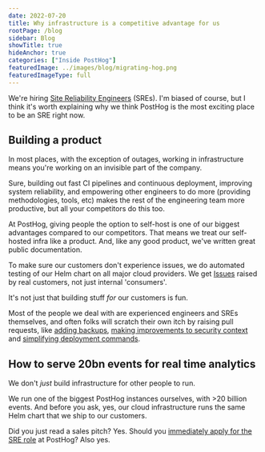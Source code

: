 ```yaml
---
date: 2022-07-20
title: Why infrastructure is a competitive advantage for us
rootPage: /blog
sidebar: Blog
showTitle: true
hideAnchor: true
categories: ["Inside PostHog"]
featuredImage: ../images/blog/migrating-hog.png
featuredImageType: full
---
```


We're hiring [Site Reliability Engineers](https://apply.workable.com/posthog/j/071DD5C05A/) (SREs). I'm biased of course, but I think it's worth explaining why we think PostHog is the most exciting place to be an SRE right now. 

## Building a product

In most places, with the exception of outages, working in infrastructure means you're working on an invisible part of the company.

Sure, building out fast CI pipelines and continuous deployment, improving system reliability, and empowering other engineers to do more (providing methodologies, tools, etc) makes the rest of the engineering team more productive, but all your competitors do this too.

At PostHog, giving people the option to self-host is one of our biggest advantages compared to our competitors. That means we treat our self-hosted infra like a product. And, like any good product, we've written great public documentation.

To make sure our customers don't experience issues, we do automated testing of our Helm chart on all major cloud providers. We get [Issues](https://github.com/PostHog/charts/issues) raised by real customers, not just internal 'consumers'.

It's not just that building stuff _for_ our customers is fun.

Most of the people we deal with are experienced engineers and SREs themselves, and often folks will scratch their own itch by raising pull requests, like [adding backups](https://github.com/PostHog/charts-clickhouse/pull/383), [making improvements to security context](https://github.com/PostHog/charts-clickhouse/pull/377) and [simplifying deployment commands](https://github.com/PostHog/charts-clickhouse/pull/366).

## How to serve 20bn events for real time analytics

We don't _just_ build infrastructure for other people to run.

We run one of the biggest PostHog instances ourselves, with >20 billion events. And before you ask, yes, our cloud infrastructure runs the same Helm chart that we ship to our customers.

Did you just read a sales pitch? Yes. Should you [immediately apply for the SRE role](https://apply.workable.com/posthog/j/071DD5C05A/) at PostHog? Also yes.


<NewsletterForm
compact
/>
